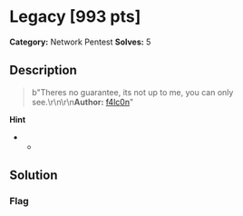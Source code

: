 # Legacy [993 pts]

**Category:** Network Pentest
**Solves:** 5

## Description
>b"Theres no guarantee, its not up to me, you can only see.\r\n\r\n**Author:** [f4lc0n](https://twitter.com/theevilsyn)"

**Hint**
* -

## Solution

### Flag

